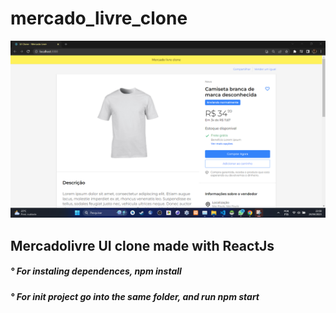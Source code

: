 # mercado_livre_clone

<div> <img src="https://raw.githubusercontent.com/gheysiell/images/master/mercado_livre_clone.png" /> </div>
<div> <h2> Mercadolivre UI clone made with ReactJs </h2> </div>
<div> <h5> ° For instaling dependences, npm install </h5> </div>
<div> <h5> ° For init project go into the same folder, and run npm start </h5> </div>
